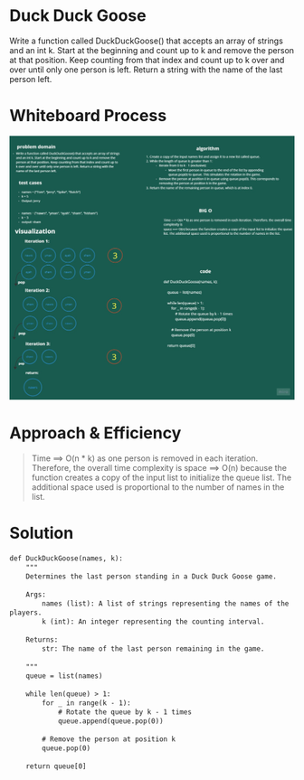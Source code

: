 # Duck Duck Goose

Write a function called DuckDuckGoose() that accepts an array of strings and an int k. Start at the beginning and count up to k and remove the person at that position. Keep counting from that index and count up to k over and over until only one person is left. Return a string with the name of the last person left.

# Whiteboard Process

![Duck Duck Goose](./CC14.jpg)

# Approach & Efficiency

> Time ==> O(n * k) as one person is removed in each iteration. Therefore, the overall time complexity is
> space ==> O(n) because the function creates a copy of the input list to initialize the queue list. The additional space used is proportional to the number of names in the list.

# Solution

```
def DuckDuckGoose(names, k):
    """
    Determines the last person standing in a Duck Duck Goose game.

    Args:
        names (list): A list of strings representing the names of the players.
        k (int): An integer representing the counting interval.

    Returns:
        str: The name of the last person remaining in the game.

    """
    queue = list(names)

    while len(queue) > 1:
        for _ in range(k - 1):
            # Rotate the queue by k - 1 times
            queue.append(queue.pop(0))

        # Remove the person at position k
        queue.pop(0)

    return queue[0]

```
